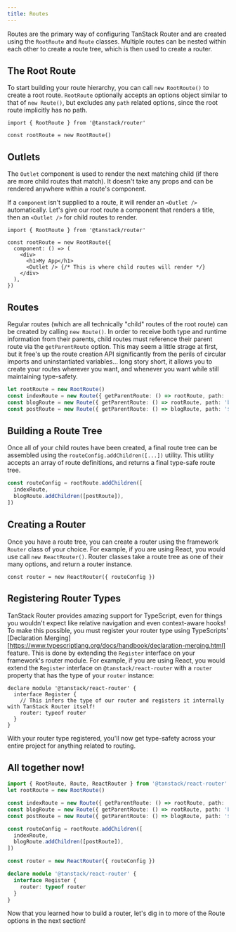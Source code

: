 ```yaml
---
title: Routes
---
```


Routes are the primary way of configuring TanStack Router and are created using the `RootRoute` and `Route` classes. Multiple routes can be nested within each other to create a route tree, which is then used to create a router.

## The Root Route

To start building your route hierarchy, you can call `new RootRoute()` to create a root route. `RootRoute` optionally accepts an options object similar to that of `new Route()`, but excludes any `path` related options, since the root route implicitly has no path.

```tsx
import { RootRoute } from '@tanstack/router'

const rootRoute = new RootRoute()
```

## Outlets

The `Outlet` component is used to render the next matching child (if there are more child routes that match). It doesn't take any props and can be rendered anywhere within a route's component.

If a `component` isn't supplied to a route, it will render an `<Outlet />` automatically. Let's give our root route a component that renders a title, then an `<Outlet />` for child routes to render.

```tsx
import { RootRoute } from '@tanstack/router'

const rootRoute = new RootRoute({
  component: () => (
    <div>
      <h1>My App</h1>
      <Outlet /> {/* This is where child routes will render */}
    </div>
  ),
})
```

## Routes

Regular routes (which are all technically "child" routes of the root route) can be created by calling `new Route()`. In order to receive both type and runtime information from their parents, child routes must reference their parent route via the `getParentRoute` option. This may seem a little strage at first, but it free's up the route creation API significantly from the perils of circular imports and uninstantiated variables... long story short, it allows you to create your routes wherever you want, and whenever you want while still maintaining type-safety.

```ts
let rootRoute = new RootRoute()
const indexRoute = new Route({ getParentRoute: () => rootRoute, path: '/' })
const blogRoute = new Route({ getParentRoute: () => rootRoute, path: 'blog' })
const postRoute = new Route({ getParentRoute: () => blogRoute, path: '$slug' })
```

## Building a Route Tree

Once all of your child routes have been created, a final route tree can be assembled using the `routeConfig.addChildren([...])` utility. This utility accepts an array of route definitions, and returns a final type-safe route tree.

```ts
const routeConfig = rootRoute.addChildren([
  indexRoute,
  blogRoute.addChildren([postRoute]),
])
```

## Creating a Router

Once you have a route tree, you can create a router using the framework `Router` class of your choice. For example, if you are using React, you would use call `new ReactRouter()`. Router classes take a route tree as one of their many options, and return a router instance.

```tsx
const router = new ReactRouter({ routeConfig })
```

## Registering Router Types

TanStack Router provides amazing support for TypeScript, even for things you wouldn't expect like relative navigation and even context-aware hooks! To make this possible, you must register your router type using TypeScripts' [Declaration Merging][https://www.typescriptlang.org/docs/handbook/declaration-merging.html] feature. This is done by extending the `Register` interface on your framework's router module. For example, if you are using React, you would extend the `Register` interface on `@tanstack/react-router` with a `router` property that has the type of your `router` instance:

```tsx
declare module '@tanstack/react-router' {
  interface Register {
    // This infers the type of our router and registers it internally with TanStack Router itself!
    router: typeof router
  }
}
```

With your router type registered, you'll now get type-safety across your entire project for anything related to routing.

## All together now!

```ts
import { RootRoute, Route, ReactRouter } from '@tanstack/react-router'
let rootRoute = new RootRoute()

const indexRoute = new Route({ getParentRoute: () => rootRoute, path: '/' })
const blogRoute = new Route({ getParentRoute: () => rootRoute, path: 'blog' })
const postRoute = new Route({ getParentRoute: () => blogRoute, path: '$slug' })

const routeConfig = rootRoute.addChildren([
  indexRoute,
  blogRoute.addChildren([postRoute]),
])

const router = new ReactRouter({ routeConfig })

declare module '@tanstack/react-router' {
  interface Register {
    router: typeof router
  }
}
```

Now that you learned how to build a router, let's dig in to more of the Route options in the next section!
